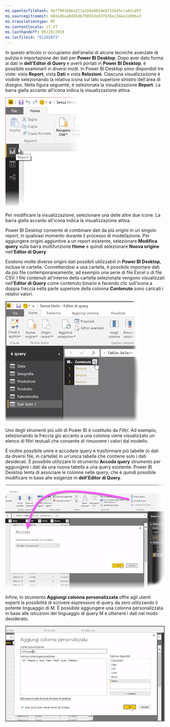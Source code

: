 ```yaml
---
ms.openlocfilehash: 9eff90168ea221a269a8b5ded712645cca01cd9f
ms.sourcegitcommit: 60dad5aa0d85db790553e537bf8ac34ee3289ba3
ms.translationtype: MT
ms.contentlocale: it-IT
ms.lasthandoff: 05/29/2019
ms.locfileid: "61265073"
---
```

In questo articolo ci occupiamo dell’analisi di alcune tecniche avanzate di pulizia e importazione dei dati per **Power BI Desktop**. Dopo aver dato forma ai dati in **dell'Editor di Query** e averli portati in **Power BI Desktop**, è possibile esaminarli in diversi modi. In Power BI Desktop sono disponibili tre viste: vista **Report**, vista **Dati** e vista **Relazioni**. Ciascuna visualizzazione è visibile selezionando la relativa icona sul lato superiore sinistro dell'area di disegno. Nella figura seguente, è selezionata la visualizzazione **Report**. La barra gialla accanto all'icona indica la visualizzazione attiva.

![](media/1-4-advanced-data-sources-and-transformation/1-4_1.png)

Per modificare la visualizzazione, selezionare una delle altre due icone. La barra gialla accanto all'icona indica la visualizzazione attiva.

Power BI Desktop consente di combinare dati da più origini in un singolo report, in qualsiasi momento durante il processo di modellazione. Per aggiungere origini aggiuntive a un report esistente, selezionare **Modifica query** sulla barra multifunzione **Home** e quindi selezionare **Nuova origine** nell’**Editor di Query**.

Esistono molte diverse origini dati possibili utilizzabili in **Power BI Desktop**, incluse le cartelle. Connettendosi a una cartella, è possibile importare dati da più file contemporaneamente, ad esempio una serie di file Excel o di file CSV. I file contenuti all'interno della cartella selezionata vengono visualizzati nell’**Editor di Query** come contenuto binario e facendo clic sull'icona a doppia freccia nella parte superiore della colonna **Contenuto** sono caricati i relativi valori.

![](media/1-4-advanced-data-sources-and-transformation/1-4_2.png)

Uno degli strumenti più utili di Power BI è costituito da *Filtri*. Ad esempio, selezionando la freccia giù accanto a una colonna viene visualizzato un elenco di filtri testuali che consente di rimuovere i valori dal modello.

È inoltre possibile unire e accodare query e trasformare più tabelle (o dati da diversi file, in cartelle) in un’unica tabella che contiene solo i dati desiderati. È possibile utilizzare lo strumento **Accoda query** strumento per aggiungere i dati da una nuova tabella a una query esistente. Power BI Desktop tenta di associare le colonne nelle query, che è quindi possibile modificare in base alle esigenze in **dell'Editor di Query**.

![](media/1-4-advanced-data-sources-and-transformation/1-4_3.png)

Infine, lo strumento **Aggiungi colonna personalizzata** offre agli utenti esperti la possibilità di scrivere espressioni di query da zero utilizzando il potente linguaggio di M. È possibile aggiungere una colonna personalizzata in base alle istruzioni del linguaggio di query M e ottenere i dati nel modo desiderato.

![](media/1-4-advanced-data-sources-and-transformation/1-4_4.png)

